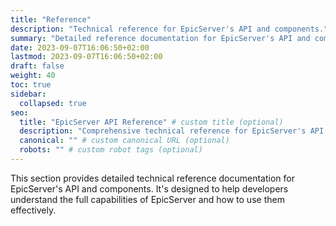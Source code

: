 ```yaml
---
title: "Reference"
description: "Technical reference for EpicServer's API and components."
summary: "Detailed reference documentation for EpicServer's API and components."
date: 2023-09-07T16:06:50+02:00
lastmod: 2023-09-07T16:06:50+02:00
draft: false
weight: 40
toc: true
sidebar:
  collapsed: true
seo:
  title: "EpicServer API Reference" # custom title (optional)
  description: "Comprehensive technical reference for EpicServer's API and components." # custom description (recommended)
  canonical: "" # custom canonical URL (optional)
  robots: "" # custom robot tags (optional)
---
```


This section provides detailed technical reference documentation for EpicServer's API and components. It's designed to help developers understand the full capabilities of EpicServer and how to use them effectively.
